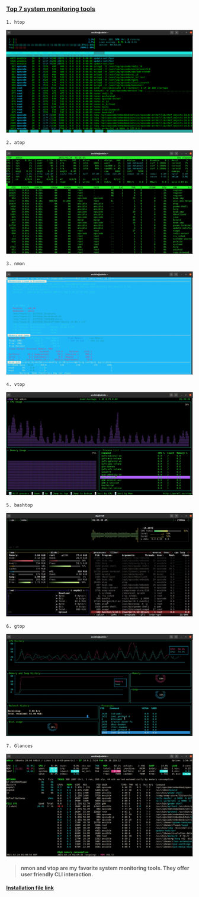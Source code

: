 ### [Top 7 system monitoring tools]()

`1. htop`

![7-sys-monitoring-tools](./src/htop.png)


`2. atop`

![7-sys-monitoring-tools](./src/atop.png)


`3. nmon`

![7-sys-monitoring-tools](./src/nmon.png)


`4. vtop`

![7-sys-monitoring-tools](./src/vtop.png)


`5. bashtop`

![7-sys-monitoring-tools](./src/bashtop.png)


`6. gtop`

![7-sys-monitoring-tools](./src/gtop.png)


`7. Glances`

![7-sys-monitoring-tools](./src/glances.png)


> #### nmon and vtop are my favorite system monitoring tools. They offer user friendly CLI interaction.


#### [Installation file link](https://github.com/simulationpoint/top.7_system_monitoring_tools/blob/main/7sys-monitoring-tools.sh)




